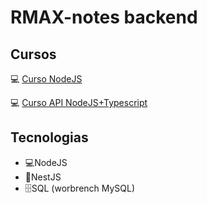 <h1>RMAX-notes backend</h1>
<h2>Cursos</h2>
<p>💻 <a href="https://youtube.com/playlist?list=PLJ_KhUnlXUPtbtLwaxxUxHqvcNQndmI4B" target="_blank">Curso NodeJS</a> </p>
<p>💻 <a href="https://youtube.com/playlist?list=PLz_YTBuxtxt6_Zf1h-qzNsvVt46H8ziKh" target="_blank"> Curso API NodeJS+Typescript</a> </p>
<h2>Tecnologias</h2>
<ul>
<li>💻NodeJS</li>
<li>🦁NestJS</li>
<li>🗄️SQL (worbrench MySQL)</li>
</ul>

